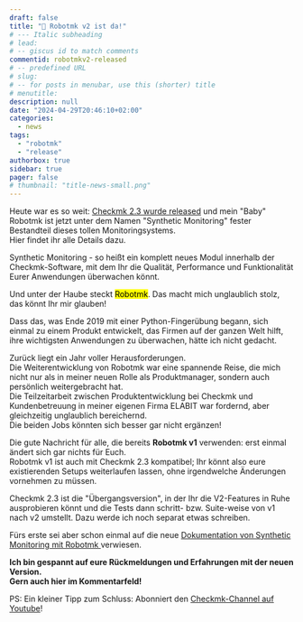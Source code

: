 ```yaml
---
draft: false
title: "🔔 Robotmk v2 ist da!"
# --- Italic subheading
# lead: 
# -- giscus id to match comments
commentid: robotmkv2-released
# -- predefined URL
# slug: 
# -- for posts in menubar, use this (shorter) title
# menutitle: 
description: null
date: "2024-04-29T20:46:10+02:00"
categories:
  - news
tags:
  - "robotmk"
  - "release"
authorbox: true
sidebar: true
pager: false
# thumbnail: "title-news-small.png"
---
```


Heute war es so weit: [Checkmk 2.3 wurde released](https://checkmk.com/de/blog/discover-checkmk-23) und mein "Baby" Robotmk ist jetzt unter dem Namen "Synthetic Monitoring" fester Bestandteil dieses tollen Monitoringsystems.  
Hier findet ihr alle Details dazu.

<!--more-->


<green>Synthetic Monitoring</green> - so heißt ein komplett neues Modul innerhalb der Checkmk-Software, mit dem Ihr die Qualität, Performance und Funktionalität Eurer Anwendungen überwachen könnt.  

Und unter der Haube steckt <mark>Robotmk</mark>. Das macht mich unglaublich stolz, das könnt Ihr mir glauben!

Dass das, was Ende 2019 mit einer Python-Fingerübung begann, sich einmal zu einem Produkt entwickelt, das Firmen auf der ganzen Welt hilft, ihre wichtigsten Anwendungen zu überwachen, hätte ich nicht gedacht.

Zurück liegt ein Jahr voller Herausforderungen.  
Die Weiterentwicklung von Robotmk war eine spannende Reise, die mich nicht nur als in meiner neuen Rolle als Produktmanager, sondern auch persönlich weitergebracht hat.  
Die Teilzeitarbeit zwischen Produktentwicklung bei Checkmk und Kundenbetreuung in meiner eigenen Firma ELABIT war fordernd, aber gleichzeitig unglaublich bereichernd.  
Die beiden Jobs könnten sich besser gar nicht ergänzen!

Die gute Nachricht für alle, die bereits **Robotmk v1** verwenden: erst einmal ändert sich gar nichts für Euch.  
Robotmk v1 ist auch mit Checkmk 2.3 kompatibel; Ihr könnt also eure existierenden Setups weiterlaufen lassen, ohne irgendwelche Änderungen vornehmen zu müssen.

Checkmk 2.3 ist die "Übergangsversion", in der Ihr die V2-Features in Ruhe ausprobieren könnt und die Tests dann schritt- bzw. Suite-weise von v1 nach v2 umstellt. Dazu werde ich noch separat etwas schreiben. 

Fürs erste sei aber schon einmal auf die neue [Dokumentation von Synthetic Monitoring mit Robotmk ](https://docs.checkmk.com/latest/de/robotmk.html) verwiesen. 

**Ich bin gespannt auf eure Rückmeldungen und Erfahrungen mit der neuen Version.  
Gern auch hier im Kommentarfeld!**

PS: Ein kleiner Tipp zum Schluss: Abonniert den [Checkmk-Channel auf Youtube](https://www.youtube.com/@checkmk-channel)!